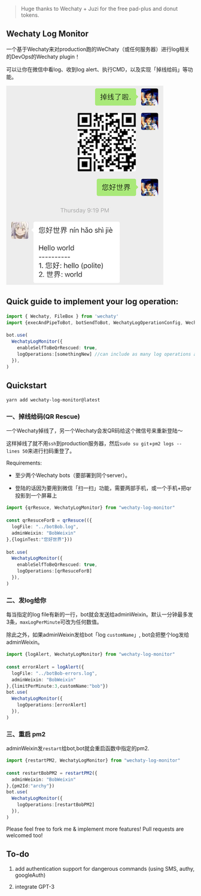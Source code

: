 > Huge thanks to Wechaty + Juzi for the free pad-plus and donut tokens.

## Wechaty Log Monitor

一个基于Wechaty来对production跑的WeChaty（或任何服务器）进行log相关的DevOps的Wechaty plugin！

可以让你在微信中看log、收到log alert、执行CMD，以及实现「掉线给码」等功能。

![demo](demo.jpeg)

## Quick guide to implement your log operation:

```typescript
import { Wechaty, FileBox } from 'wechaty'
import {execAndPipeToBot, botSendToBot, WechatyLogOperationConfig, WechatyLogOperation } from "wechaty-log-monitor"

bot.use(
  WechatyLogMonitor({
    enableSelfToBeQrRescued: true,
    logOperations:[somethingNew] //can include as many log operations as you want
  }),
)
```

## Quickstart

```bash
yarn add wechaty-log-monitor@latest
```

### 一、掉线给码(QR Rescue)

一个Wechaty掉线了，另一个Wechaty会发QR码给这个微信号来重新登陆～

这样掉线了就不用`ssh`到production服务器，然后`sudo su git`+`pm2 logs --lines 50`来进行扫码重登了。

Requirements:

- 至少两个Wechaty bots（要部署到同个server）。

- 登陆的话因为要用到微信「扫一扫」功能，需要两部手机，或一个手机+把qr投影到一个屏幕上

```typescript
import {qrResuce, WechatyLogMonitor} from "wechaty-log-monitor"

const qrResuceForB = qrResuce(({
  logFile: "../botBob.log",
  adminWeixin: "BobWeixin"
},{loginTest:"您好世界"}))

bot.use(
  WechatyLogMonitor({
    enableSelfToBeQrRescued: true,
    logOperations:[qrResuceForB]
  }),
)
```

### 二、发log给你

每当指定的log file有新的一行，bot就会发送给adminWeixin。默认一分钟最多发3条，`maxLogPerMinute`可改为任何数值。

<!-- 每当指定的log file有新的一行，bot就会发送给adminWeixin。默认一分钟最多发3条，一个小时最多发30条，`maxLogPerMinute`和`maxLogPerHour`可改为任何数值。 -->

除此之外，如果adminWeixin发给bot「log `customName`」, bot会把整个log发给adminWeixin。

```typescript
import {logAlert, WechatyLogMonitor} from "wechaty-log-monitor"

const errorAlert = logAlert({
  logFile: "../botBob-errors.log",
  adminWeixin: "BobWeixin"
},{limitPerMinute:3,customName:"bob"})
bot.use(
  WechatyLogMonitor({
    logOperations:[errorAlert]
  }),
)
```

### 三、重启 pm2

adminWeixin发`restart`给bot,bot就会重启函数中指定的pm2.

```typescript
import {restartPM2, WechatyLogMonitor} from "wechaty-log-monitor"

const restartBobPM2 = restartPM2({
  adminWeixin: "BobWeixin"
},{pm2Id:"archy"})
bot.use(
  WechatyLogMonitor({
    logOperations:[restartBobPM2]
  }),
)
```

Please feel free to fork me & implement more features! Pull requests are welcomed too!

## To-do

1. add authentication support for dangerous commands (using SMS, authy, googleAuth)

2. integrate GPT-3
